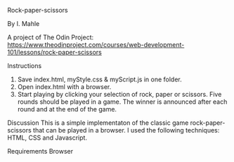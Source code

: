 Rock-paper-scissors

By I. Mahle

A project of The Odin Project: https://www.theodinproject.com/courses/web-development-101/lessons/rock-paper-scissors

Instructions

1. Save index.html, myStyle.css & myScript.js in one folder.
2. Open index.html with a browser.
3. Start playing by clicking your selection of rock, paper or scissors. Five rounds should be played in a game. The winner is announced after each
   round and at the end of the game.

Discussion
This is a simple implementaton of the classic game rock-paper-scissors that can be played in a browser. I used the following techniques: HTML, CSS and Javascript.

Requirements
Browser
